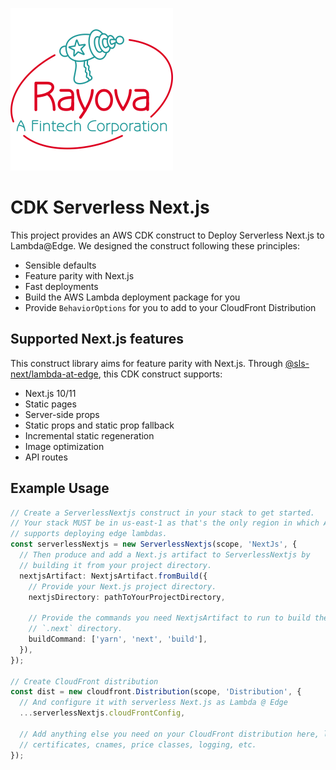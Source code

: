 ![Rayova A Fintech Corporation][logo]

# CDK Serverless Next.js

This project provides an AWS CDK construct to Deploy Serverless Next.js to
Lambda@Edge. We designed the construct following these principles:

* Sensible defaults
* Feature parity with Next.js
* Fast deployments
* Build the AWS Lambda deployment package for you
* Provide `BehaviorOptions` for you to add to your CloudFront Distribution

## Supported Next.js features

This construct library aims for feature parity with Next.js. Through
[@sls-next/lambda-at-edge][@sls-next/lambda-at-edge], this CDK construct
supports:

* Next.js 10/11
* Static pages
* Server-side props
* Static props and static prop fallback
* Incremental static regeneration
* Image optimization
* API routes

## Example Usage

<!-- <macro exec="lit-snip ./test/integ.main.lit.ts"> -->
```ts
// Create a ServerlessNextjs construct in your stack to get started.
// Your stack MUST be in us-east-1 as that's the only region in which AWS
// supports deploying edge lambdas.
const serverlessNextjs = new ServerlessNextjs(scope, 'NextJs', {
  // Then produce and add a Next.js artifact to ServerlessNextjs by
  // building it from your project directory.
  nextjsArtifact: NextjsArtifact.fromBuild({
    // Provide your Next.js project directory.
    nextjsDirectory: pathToYourProjectDirectory,

    // Provide the commands you need NextjsArtifact to run to build the
    // `.next` directory.
    buildCommand: ['yarn', 'next', 'build'],
  }),
});

// Create CloudFront distribution
const dist = new cloudfront.Distribution(scope, 'Distribution', {
  // And configure it with serverless Next.js as Lambda @ Edge
  ...serverlessNextjs.cloudFrontConfig,

  // Add anything else you need on your CloudFront distribution here, like
  // certificates, cnames, price classes, logging, etc.
});
```
<!-- </macro> -->

[logo]: images/rayova-fintech-corp.png
[@sls-next/lambda-at-edge]: https://www.npmjs.com/package/@sls-next/lambda-at-edge
